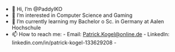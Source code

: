 - 👋 Hi, I’m @PaddyIKO
- 👀 I’m interested in Computer Science and Gaming
- 🌱 I’m currently learning my Bachelor o Sc. in Germany at Aalen Hochschule
- 📫 How to reach me:
        - Email: Patrick.Kogel@online.de
        - LinkedIn: linkedin.com/in/patrick-kogel-133629208
        - 
<!---
PaddyIKO/PaddyIKO is a ✨ special ✨ repository because its `README.md` (this file) appears on your GitHub profile.
You can click the Preview link to take a look at your changes.
--->

